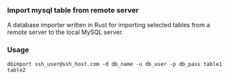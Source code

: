 ### Import mysql table from remote server

A database importer written in Rust for importing selected tables from a remote server to the local MySQL server.

### Usage

```
dbimport ssh_user@ssh_host.com -d db_name -u db_user -p db_pass table1 table2
```
